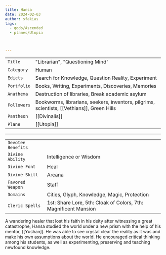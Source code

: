 ```yaml
---
title: Hansa
date: 2024-02-03
author: sfakias
tags:
  - gods/Ascended
  - planes/Utopia



---
```

| | |
| --- | --- |
| `Title` | "Librarian", "Questioning Mind" |
| `Category` | Human |
| `Edicts` | Search for Knowledge, Question Reality, Experiment |
| `Portfolio` | Books, Writing, Experiments, Discoveries, Memories |
| `Anathema` | Destruction of libraries, Break academic asylum |
| `Followers` | Bookworms, librarians, seekers, inventors, pilgrims, scientists, [[Vethians]], Green Hills |
| `Pantheon` | [[Divinalis]] |
| `Plane` | [[Utopia]] |

---
| | |
| --- | --- |
| `Devotee Benefits` |
| `Divine Ability` | Intelligence or Wisdom |
| `Divine Font` | Heal |
| `Divine Skill` | Arcana |
| `Favored Weapon` | Staff |
| `Domains` | Cities, Glyph, Knowledge, Magic, Protection |
| `Cleric Spells` | 1st: Share Lore, 5th: Cloak of Colors, 7th: Magnificent Mansion |

A wandering healer that lost his faith in his deity after witnessing a great catastrophe, Hansa studied the world under a new prism with the help of his mentor, [[Yushan]]. He was able to see crystal clear the reality as it was and make his own assumptions about the world. He encouraged critical thinking among his students, as well as experimenting, preserving and teaching newfound knowledge.